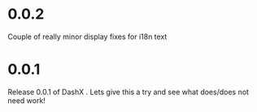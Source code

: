 # 0.0.2

Couple of really minor display fixes for i18n text

#  0.0.1

Release 0.0.1 of DashX .  Lets give this a try and see what does/does not need work!
